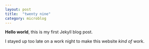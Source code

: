 ```yaml
---
layout: post
title:  "twenty nine"
category: microblog
---
```


**Hello world**, this is my first Jekyll blog post.

I stayed up too late on a work night to make this website *kind of* work.